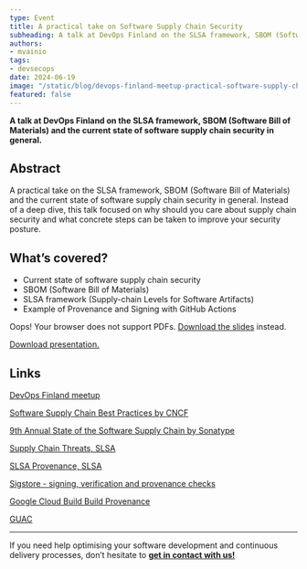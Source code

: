 ```yaml
---
type: Event
title: A practical take on Software Supply Chain Security
subheading: A talk at DevOps Finland on the SLSA framework, SBOM (Software Bill of Materials) and the current state of software supply chain security in general.
authors:
- mvainio
tags:
- devsecops
date: 2024-06-19
image: "/static/blog/devops-finland-meetup-practical-software-supply-chain-security-talk/devops-finland-practical-software-supply-chain-security.png"
featured: false
---
```


**A talk at DevOps Finland on the SLSA framework, SBOM (Software Bill of Materials) and the current state of software supply chain security in general.**

## Abstract

A practical take on the SLSA framework, SBOM (Software Bill of Materials) and the current state of software supply chain security in general. Instead of a deep dive, this talk focused on why should you care about supply chain security and what concrete steps can be taken to improve your security posture. 

## What’s covered?

- Current state of software supply chain security
- SBOM (Software Bill of Materials)
- SLSA framework (Supply-chain Levels for Software Artifacts)
- Example of Provenance and Signing with GitHub Actions

<object
    type="application/pdf"
    data="/static/blog/devops-finland-meetup-practical-software-supply-chain-security-talk/devops-finland-practical-software-supply-chain-security.pdf"
    width="100%"
    height="410">
    <p>Oops! Your browser does not support PDFs. <a href="/static/blog/devops-finland-meetup-practical-software-supply-chain-security-talk/devops-finland-practical-software-supply-chain-security.pdf" download="devops-finland-practical-software-supply-chain-security.pdf">Download the slides</a> instead.
</object>

<a href="/static/blog/devops-finland-meetup-practical-software-supply-chain-security-talk/devops-finland-practical-software-supply-chain-security.pdf" download="devops-finland-practical-software-supply-chain-security.pdf">Download presentation.</a>

## Links

[DevOps Finland meetup](https://www.meetup.com/devops-finland/)

[Software Supply Chain Best Practices by CNCF](https://github.com/cncf/tag-security/blob/main/supply-chain-security/supply-chain-security-paper/CNCF_SSCP_v1.pdf)

[9th Annual State of the Software Supply Chain by Sonatype](https://www.sonatype.com/state-of-the-software-supply-chain/Introduction)

[Supply Chain Threats, SLSA](https://slsa.dev/spec/v1.0/threats-overview)

[SLSA Provenance, SLSA](https://slsa.dev/spec/v1.0/provenance)

[Sigstore - signing, verification and provenance checks](https://www.sigstore.dev/how-it-works)

[Google Cloud Build Build Provenance](https://cloud.google.com/build/docs/securing-builds/view-build-provenance)

[GUAC](https://github.com/guacsec/guac) 

---

If you need help optimising your software development and continuous delivery processes, don’t hesitate to [**get in contact with us!**](https://verifa.io/contact/)
